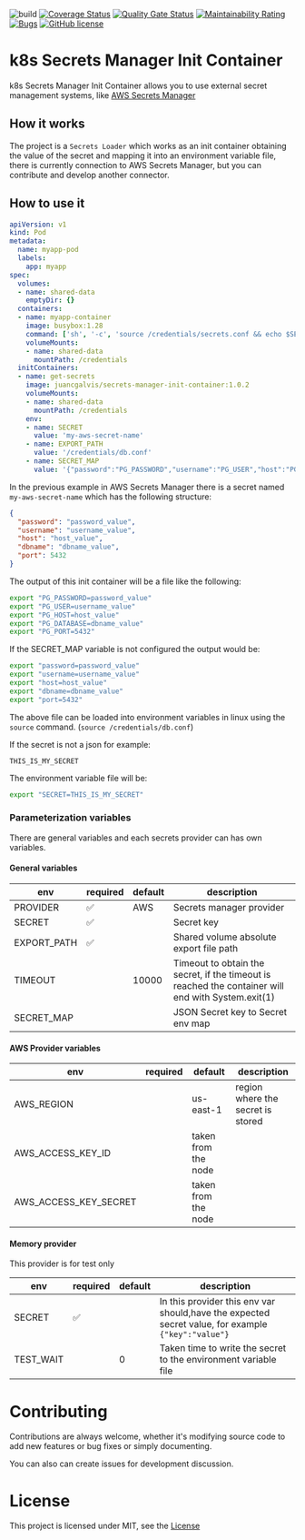 ![build](https://github.com/juancgalvis/k8s-secrets-manager-init-container/workflows/build/badge.svg)
[![Coverage Status](https://coveralls.io/repos/github/juancgalvis/k8s-secrets-manager-init-container/badge.svg)](https://coveralls.io/github/juancgalvis/k8s-secrets-manager-init-container)
[![Quality Gate Status](https://sonarcloud.io/api/project_badges/measure?project=juancgalvis_k8s-secrets-manager-init-container&metric=alert_status)](https://sonarcloud.io/dashboard?id=juancgalvis_k8s-secrets-manager-init-container)
[![Maintainability Rating](https://sonarcloud.io/api/project_badges/measure?project=juancgalvis_k8s-secrets-manager-init-container&metric=sqale_rating)](https://sonarcloud.io/dashboard?id=juancgalvis_k8s-secrets-manager-init-container)
[![Bugs](https://sonarcloud.io/api/project_badges/measure?project=juancgalvis_k8s-secrets-manager-init-container&metric=bugs)](https://sonarcloud.io/dashboard?id=juancgalvis_k8s-secrets-manager-init-container)
[![GitHub license](https://img.shields.io/github/license/Naereen/StrapDown.js.svg)](https://github.com/juancgalvis/k8s-secrets-manager-init-container/blob/master/LICENSE)

# k8s Secrets Manager Init Container

k8s Secrets Manager Init Container allows you to use external secret
management systems, like [AWS Secrets Manager](https://aws.amazon.com/secrets-manager/)

## How it works

The project is a `Secrets Loader` which works as an init container obtaining the value of the
secret and mapping it into an environment variable file, there is currently connection to AWS
Secrets Manager, but you can contribute and develop another connector.

## How to use it

```yaml
apiVersion: v1
kind: Pod
metadata:
  name: myapp-pod
  labels:
    app: myapp
spec:
  volumes:
  - name: shared-data
    emptyDir: {}
  containers:
  - name: myapp-container
    image: busybox:1.28
    command: ['sh', '-c', 'source /credentials/secrets.conf && echo $SECRET_KEY']
    volumeMounts:
    - name: shared-data
      mountPath: /credentials
  initContainers:
  - name: get-secrets
    image: juancgalvis/secrets-manager-init-container:1.0.2
    volumeMounts:
    - name: shared-data
      mountPath: /credentials
    env:
    - name: SECRET
      value: 'my-aws-secret-name'
    - name: EXPORT_PATH
      value: '/credentials/db.conf'
    - name: SECRET_MAP
      value: '{"password":"PG_PASSWORD","username":"PG_USER","host":"PG_HOST","dbname":"PG_DATABASE","port":"PG_PORT"}'
```

In the previous example in AWS Secrets Manager there is a secret named `my-aws-secret-name` which
has the following structure:

```json
{
  "password": "password_value",
  "username": "username_value",
  "host": "host_value",
  "dbname": "dbname_value",
  "port": 5432
}
```

The output of this init container will be a file like the following:

```bash
export "PG_PASSWORD=password_value"
export "PG_USER=username_value"
export "PG_HOST=host_value"
export "PG_DATABASE=dbname_value"
export "PG_PORT=5432"

```

If the SECRET_MAP variable is not configured the output would be:

```bash
export "password=password_value"
export "username=username_value"
export "host=host_value"
export "dbname=dbname_value"
export "port=5432"

```

The above file can be loaded into environment variables in linux using
the `source` command. (`source /credentials/db.conf`)

If the secret is not a json for example:

```text
THIS_IS_MY_SECRET
```

The environment variable file will be:

```bash
export "SECRET=THIS_IS_MY_SECRET"

```

### Parameterization variables

There are general variables and each secrets provider can has own variables.

#### General variables

| env         | required | default | description                                                                                        |
|-------------|----------|---------|----------------------------------------------------------------------------------------------------|
| PROVIDER    |    ✅    | AWS     | Secrets manager provider                                                                           |
| SECRET      |    ✅    |         | Secret key                                                                                         |
| EXPORT_PATH |    ✅    |         | Shared volume absolute export file path                                                            |
| TIMEOUT     |          | 10000   | Timeout to obtain the secret, if the timeout is reached the container will end with System.exit(1) | 
| SECRET_MAP  |          |         | JSON Secret key to Secret env map                                                                  |

#### AWS Provider variables

| env                   | required | default             | description                       |
|-----------------------|----------|---------------------|-----------------------------------|
| AWS_REGION            |          | us-east-1           | region where the secret is stored |
| AWS_ACCESS_KEY_ID     |          | taken from the node |                                   |
| AWS_ACCESS_KEY_SECRET |          | taken from the node |                                   |

#### Memory provider

This provider is for test only

| env       | required | default | description                                                                                                   |
|-----------|----------|---------|--------------------------------------------------------------------------------------------------------------|
| SECRET    |    ✅    |         | In this provider this env var should,have the expected secret value, for example `{"key":"value"}` |
| TEST_WAIT |          | 0       | Taken time to write the secret to the environment variable file                                               |

# Contributing

Contributions are always welcome, whether it's modifying source code to add new features or bug fixes or simply documenting.

You can also can create issues for development discussion.

# License

This project is licensed under MIT, see the [License](https://github.com/juancgalvis/k8s-secrets-manager-init-container/blob/master/LICENSE)
